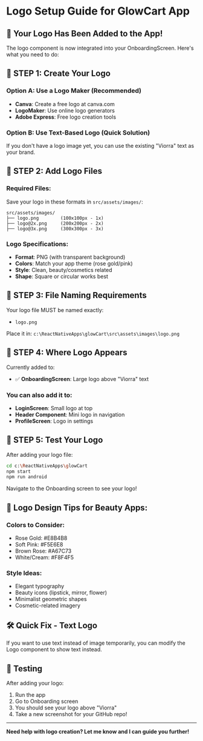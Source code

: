 # Logo Setup Guide for GlowCart App

## 📱 Your Logo Has Been Added to the App!

The logo component is now integrated into your OnboardingScreen. Here's what you need to do:

## 🎨 **STEP 1: Create Your Logo**

### **Option A: Use a Logo Maker (Recommended)**
- **Canva**: Create a free logo at canva.com
- **LogoMaker**: Use online logo generators
- **Adobe Express**: Free logo creation tools

### **Option B: Use Text-Based Logo (Quick Solution)**
If you don't have a logo image yet, you can use the existing "Viorra" text as your brand.

## 📁 **STEP 2: Add Logo Files**

### **Required Files:**
Save your logo in these formats in `src/assets/images/`:

```
src/assets/images/
├── logo.png        (100x100px - 1x)
├── logo@2x.png     (200x200px - 2x) 
├── logo@3x.png     (300x300px - 3x)
```

### **Logo Specifications:**
- **Format**: PNG (with transparent background)
- **Colors**: Match your app theme (rose gold/pink)
- **Style**: Clean, beauty/cosmetics related
- **Shape**: Square or circular works best

## 🔧 **STEP 3: File Naming Requirements**

Your logo file MUST be named exactly:
- `logo.png`

Place it in: `c:\ReactNativeApps\glowCart\src\assets\images\logo.png`

## 🎯 **STEP 4: Where Logo Appears**

Currently added to:
- ✅ **OnboardingScreen**: Large logo above "Viorra" text

### **You can also add it to:**
- **LoginScreen**: Small logo at top
- **Header Component**: Mini logo in navigation
- **ProfileScreen**: Logo in settings

## 🚀 **STEP 5: Test Your Logo**

After adding your logo file:

```bash
cd c:\ReactNativeApps\glowCart
npm start
npm run android
```

Navigate to the Onboarding screen to see your logo!

## 🎨 **Logo Design Tips for Beauty Apps:**

### **Colors to Consider:**
- Rose Gold: #E8B4B8
- Soft Pink: #F5E6E8  
- Brown Rose: #A67C73
- White/Cream: #F8F4F5

### **Style Ideas:**
- Elegant typography
- Beauty icons (lipstick, mirror, flower)
- Minimalist geometric shapes
- Cosmetic-related imagery

## 🛠️ **Quick Fix - Text Logo**

If you want to use text instead of image temporarily, you can modify the Logo component to show text instead.

## 📱 **Testing**

After adding your logo:
1. Run the app
2. Go to Onboarding screen  
3. You should see your logo above "Viorra"
4. Take a new screenshot for your GitHub repo!

---

**Need help with logo creation? Let me know and I can guide you further!**
